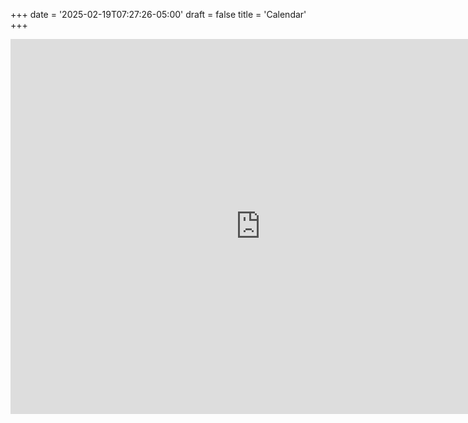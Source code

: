 +++
date = '2025-02-19T07:27:26-05:00'
draft = false
title = 'Calendar'
+++

<iframe src="https://calendar.google.com/calendar/embed?src=bitcoinchatt%40proton.me&ctz=America%2FNew_York" style="border: 0" width="800" height="600" frameborder="0" scrolling="no"></iframe>